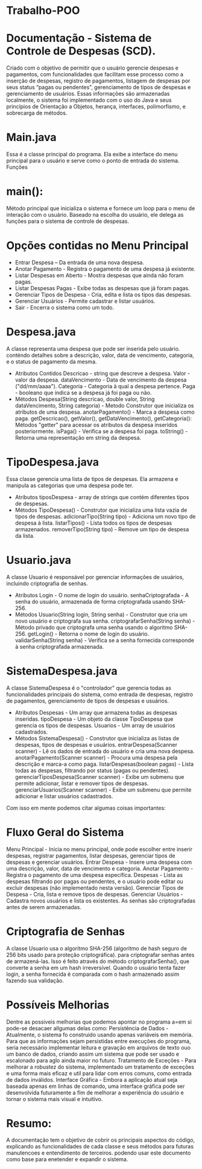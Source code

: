 # Trabalho-POO
# Documentação - Sistema de Controle de Despesas (SCD).
Criado com o objetivo de permitir que o usuário gerencie despesas e pagamentos, com funcionalidades que facilitam esse processo como a inserção de despesas, registro de pagamentos, listagem de despesas por seus status “pagas ou pendentes”, gerenciamento de tipos de despesas e gerenciamento de usuários. Essas informações são armazenadas localmente, o sistema foi implementado com o uso do Java e seus princípios de Orientação a Objetos, herança, interfaces, polimorfismo, e sobrecarga de métodos.
# Main.java
Essa é a classe principal do programa. Ela exibe  a interface do menu principal para o usuário e serve como o ponto de entrada do sistema.
Funções
# main(): 
Método principal que inicializa o sistema e fornece um loop para o menu de interação com o usuário. Baseado na escolha do usuário, ele delega as funções para o sistema de controle de despesas.
# Opções contidas no Menu Principal
* Entrar Despesa – Da entrada de uma nova despesa.
* Anotar Pagamento - Registra o pagamento de uma despesa já existente.
* Listar Despesas em Aberto - Mostra despesas que ainda não foram pagas.
* Listar Despesas Pagas - Exibe todas as despesas que já foram pagas.
* Gerenciar Tipos de Despesa -  Cria, edita e lista os tipos das despesas.
* Gerenciar Usuários - Permite cadastrar e listar usuários.
* Sair - Encerra o sistema como um todo.

# Despesa.java
A classe representa uma despesa que pode ser inserida pelo usuário. conténdo detalhes sobre a descrição, valor, data de vencimento, categoria, e o status de pagamento da mesma.
- Atributos Contidos 
Descricao - string que descreve a despesa.
Valor - valor da despesa.
dataVencimento - Data de vencimento da despesa ("dd/mm/aaaa").
Categoria - Categoria à qual a despesa pertence.
Paga - booleano que indica se a despesa já foi paga ou não.
- Métodos
Despesa(String descricao, double valor, String dataVencimento, String categoria) - Metodo Construtor que inicializa os atributos de uma despesa.
anotarPagamento() - Marca a despesa como paga.
getDescricao(), getValor(), getDataVencimento(), getCategoria(): Métodos "getter" para acessar os atributos da despesa inseridos posteriormente.
isPaga() - Verifica se a despesa foi paga.
toString() - Retorna uma representação em string da despesa.

# TipoDespesa.java
Essa classe gerencia uma lista de tipos de despesas. Ela armazena e manipula as categorias que uma despesa pode ter.
- Atributos
tiposDespesa - array de strings que contém diferentes tipos de despesas.
- Métodos
TipoDespesa() - Construtor que inicializa uma lista vazia de tipos de despesas.
adicionarTipo(String tipo) - Adiciona um novo tipo de despesa à lista.
listarTipos() - Lista todos os tipos de despesas armazenados.
removerTipo(String tipo) - Remove um tipo de despesa da lista.

# Usuario.java
A classe Usuario é responsável por gerenciar informações de usuários, incluindo criptografia de senhas.
- Atributos
Login - O nome de login do usuário.
senhaCriptografada - A senha do usuário, armazenada de forma criptografada usando SHA-256.
- Métodos
Usuario(String login, String senha) - Construtor que cria um novo usuário e criptografa sua senha.
criptografarSenha(String senha) - Método privado que criptografa uma senha usando o algoritmo SHA-256.
getLogin() - Retorna o nome de login do usuário.
validarSenha(String senha) - Verifica se a senha fornecida corresponde à senha criptografada armazenada.

# SistemaDespesa.java
A classe SistemaDespesa é o "controlador" que gerencia todas as funcionalidades principais do sistema, como entrada de despesas, registro de pagamentos, gerenciamento de tipos de despesas e usuários.
- Atributos
Despesas - Um array que armazena todas as despesas inseridas.
tipoDespesa - Um objeto da classe TipoDespesa que gerencia os tipos de despesas.
Usuarios - Um array de usuários cadastrados.
- Métodos
SistemaDespesa() - Construtor que inicializa as listas de despesas, tipos de despesas e usuários.
entrarDespesa(Scanner scanner) - Lê os dados de entrada do usuário e cria uma nova despesa.
anotarPagamento(Scanner scanner) - Procura uma despesa pela descrição e marca-a como paga.
listarDespesas(boolean pagas) - Lista todas as despesas, filtrando por status (pagas ou pendentes).
gerenciarTiposDespesa(Scanner scanner) - Exibe um submenu que permite adicionar, listar e remover tipos de despesas.
gerenciarUsuarios(Scanner scanner) - Exibe um submenu que permite adicionar e listar usuários cadastrados.

Com isso em mente podemos citar algumas coisas importantes:
# Fluxo Geral do Sistema
Menu Principal - Inicia no menu principal, onde pode escolher entre inserir despesas, registrar pagamentos, listar despesas, gerenciar tipos de despesas e gerenciar usuários.
Entrar Despesa - Insere uma despesa com uma descrição, valor, data de vencimento e categoria.
Anotar Pagamento - Registra o pagamento de uma despesa específica.
Despesas - Lista as despesas filtrando por pagas ou pendentes, e o usuário pode editar ou excluir despesas (não implementado nesta versão).
Gerenciar Tipos de Despesa - Cria, lista e remove tipos de despesas.
Gerenciar Usuários - Cadastra novos usuários e lista os existentes. As senhas são criptografadas antes de serem armazenadas.
# Criptografia de Senhas
A classe Usuario usa o algoritmo SHA-256 (algoritmo de hash seguro de 256 bits usado para proteção criptográfica). para criptografar senhas antes de armazená-las. Isso é feito através do método criptografarSenha(), que converte a senha em um hash irreversível. Quando o usuário tenta fazer login, a senha fornecida é comparada com o hash armazenado assim fazendo sua validação.
# Possíveis Melhorias
Dentre as possiveis melhorias que podemos apontar no programa a=em si pode-se desacaer allgumas delas como:
Persistência de Dados - Atualmente, o sistema fo construido usando apenas variáveis em memória. Para que as informações sejam persistidas entre execuções do programa, seria necessário implementar leitura e gravação em arquivos de texto ouo um banco de dados, criando assim um sistema que pode ser usado e  escalonado para aglo ainda maior no futuro.
Tratamento de Exceções - Para melhorar a robustez do sistema, implementado um tratamento de exceções e uma forma mais eficaz e util para lidar com erros comuns, como entrada de dados inválidos.
Interface Gráfica - Embora a aplicação atual seja baseada apenas em linhas de comando, uma interface gráfica pode ser desenvolvida futuramente a fim de melhorar a experiência do usuário e tornar o sistema mais visual e intuitivo.
# Resumo:
A documentação tem o objetivo de cobrir os principais aspectos do código, explicando as funcionalidades de cada classe e seus métodos para futuras manutencoes e entendimento de terceiros. podendo usar este documento como base para enetender e expandir o sistema.

